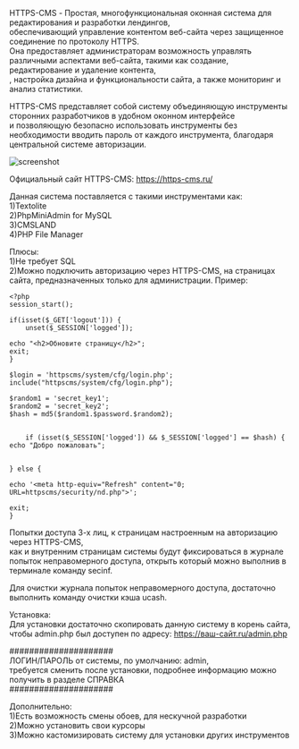 HTTPS-CMS - Простая, многофункциональная оконная система для редактирования и разработки лендингов,  
обеспечивающий управление контентом веб-сайта через защищенное соединение по протоколу HTTPS.  
Она предоставляет администраторам возможность управлять различными аспектами веб-сайта, такими как создание, редактирование и удаление контента,  
, настройка дизайна и функциональности сайта, а также мониторинг и анализ статистики.  

HTTPS-CMS представляет собой систему объединяющую инструменты сторонних разработчиков в удобном оконном интерфейсе  
и позволяющую безопасно использовать инструменты без необходимости вводить пароль от каждого инструмента, благодаря центральной системе авторизации.  

![screenshot](https://raw.githubusercontent.com/Windows-Mining-Edition/https-cms/main/screenshots/view.png)

Официальный сайт HTTPS-CMS: https://https-cms.ru/  

Данная система поставляется с такими инструментами как:  
1)Textolite  
2)PhpMiniAdmin for MySQL  
3)CMSLAND  
4)PHP File Manager  


Плюсы:  
1)Не требует SQL  
2)Можно подключить авторизацию через HTTPS-CMS, на страницах сайта, предназначенных только для администрации. Пример:  
```
<?php
session_start();

if(isset($_GET['logout'])) {
	unset($_SESSION['logged']);

echo "<h2>Обновите страницу</h2>";
exit;
}

$login = 'httpscms/system/cfg/login.php';
include("httpscms/system/cfg/login.php"); 

$random1 = 'secret_key1';
$random2 = 'secret_key2';
$hash = md5($random1.$password.$random2); 


	if (isset($_SESSION['logged']) && $_SESSION['logged'] == $hash) { 
echo "Добро пожаловать";


} else {

echo '<meta http-equiv="Refresh" content="0; URL=httpscms/security/nd.php">';

exit;
}
```

Попытки доступа 3-х лиц, к  страницам настроенным на авторизацию через HTTPS-CMS,  
как и внутренним страницам системы будут фиксироваться в журнале попыток неправомерного доступа, открыть который можно выполнив в терминале команду secinf.  

Для очистки журнала попыток неправомерного доступа, достаточно выполнить команду очистки кэша ucash.  


Установка:  
Для установки достаточно скопировать данную систему в корень сайта, чтобы admin.php был доступен по адресу: https://ваш-сайт.ru/admin.php

#####################  
ЛОГИН/ПАРОЛЬ от системы, по умолчанию: admin,  
требуется сменить после установки, подробнее информацию можно получить в разделе СПРАВКА  
#####################  



Дополнительно:  
1)Есть возможность смены обоев, для нескучной разработки  
2)Можно установить свои курсоры  
3)Можно кастомизировать систему для установки других инструментов  
